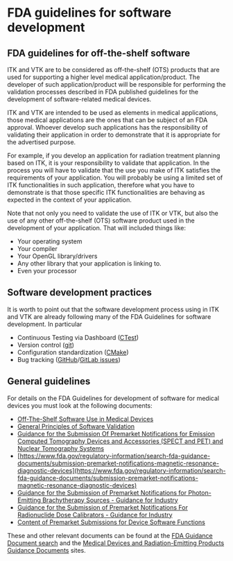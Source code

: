# FDA guidelines for software development

## FDA guidelines for off-the-shelf software

ITK and VTK are to be considered as off-the-shelf (OTS) products that
are used for supporting a higher level medical application/product. The
developer of such application/product will be responsible for performing
the validation processes described in FDA published guidelines for the
development of software-related medical devices.

ITK and VTK are intended to be used as elements in medical applications,
those medical applications are the ones that can be subject of an FDA
approval. Whoever develop such applications has the responsibility of
validating their application in order to demonstrate that it is
appropriate for the advertised purpose.

For example, if you develop an application for radiation treatment
planning based on ITK, it is your responsibility to validate that
application. In the process you will have to validate that the use you
make of ITK satisfies the requirements of your application. You will
probably be using a limited set of ITK functionalities in such
application, therefore what you have to demonstrate is that those
specific ITK functionalities are behaving as expected in the context of
your application.

Note that not only you need to validate the use of ITK or VTK, but also
the use of any other off-the-shelf (OTS) software product used in the
development of your application. That will included things like:

- Your operating system
- Your compiler
- Your OpenGL library/drivers
- Any other library that your application is linking to.
- Even your processor

## Software development practices

It is worth to point out that the software development process using in
ITK and VTK are already following many of the FDA Guidelines for
software development. In particular

- Continuous Testing via Dashboard ([CTest](https://cmake.org/cmake/help/latest/manual/ctest.1.html))
- Version control ([git](https://git-scm.com/))
- Configuration standardization ([CMake](https://cmake.org/))
- Bug tracking ([GitHub](https://github.com/features/issues)/[GitLab issues](https://docs.gitlab.com/ee/user/project/issues/))

## General guidelines

For details on the FDA Guidelines for development of software for
medical devices you must look at the following documents:

- [Off-The-Shelf Software Use in Medical Devices](https://www.fda.gov/regulatory-information/search-fda-guidance-documents/shelf-software-use-medical-devices)
- [General Principles of Software Validation](https://www.fda.gov/regulatory-information/search-fda-guidance-documents/general-principles-software-validation)
- [Guidance for the Submission Of Premarket Notifications for Emission Computed Tomography Devices and Accessories (SPECT and PET) and Nuclear Tomography Systems](https://www.fda.gov/regulatory-information/search-fda-guidance-documents/guidance-submission-premarket-notifications-emission-computed-tomography-devices-and-accessories)
- [https://www.fda.gov/regulatory-information/search-fda-guidance-documents/submission-premarket-notifications-magnetic-resonance-diagnostic-devices](https://www.fda.gov/regulatory-information/search-fda-guidance-documents/submission-premarket-notifications-magnetic-resonance-diagnostic-devices)
- [Guidance for the Submission of Premarket Notifications for Photon-Emitting Brachytherapy Sources - Guidance for Industry](https://www.fda.gov/regulatory-information/search-fda-guidance-documents/guidance-submission-premarket-notifications-photon-emitting-brachytherapy-sources-guidance-industry)
- [Guidance for the Submission of Premarket Notifications For Radionuclide Dose Calibrators - Guidance for Industry](https://www.fda.gov/regulatory-information/search-fda-guidance-documents/guidance-submission-premarket-notifications-radionuclide-dose-calibrators-guidance-industry)
- [Content of Premarket Submissions for Device Software Functions](https://www.fda.gov/regulatory-information/search-fda-guidance-documents/content-premarket-submissions-device-software-functions)

These and other relevant documents can be found at the [FDA Guidance Document search](https://www.fda.gov/regulatory-information/search-fda-guidance-documents)
and the [Medical Devices and Radiation-Emitting Products Guidance Documents](https://www.fda.gov/medical-devices/device-advice-comprehensive-regulatory-assistance/guidance-documents-medical-devices-and-radiation-emitting-products) sites.
